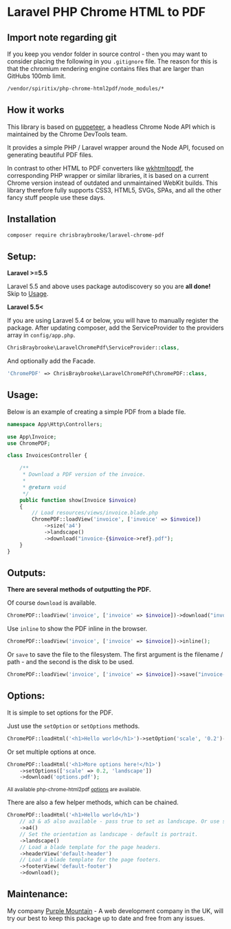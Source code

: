 # Laravel PHP Chrome HTML to PDF

## Import note regarding git
If you keep you vendor folder in source control - then you may want to consider placing the following in you `.gitignore` file. The reason for this is that the chromium rendering engine contains files that are larger than GitHubs 100mb limit.

```sh
/vendor/spiritix/php-chrome-html2pdf/node_modules/*
```

## How it works

This library is based on [puppeteer](https://github.com/GoogleChrome/puppeteer), a headless Chrome Node API which is maintained by the Chrome DevTools team.

It provides a simple PHP / Laravel wrapper around the Node API, focused on generating beautiful PDF files.

In contrast to other HTML to PDF converters like [wkhtmltopdf](https://wkhtmltopdf.org/), the corresponding PHP wrapper or similar libraries, it is based on a current Chrome version instead of outdated and unmaintained WebKit builds. This library therefore fully supports CSS3, HTML5, SVGs, SPAs, and all the other fancy stuff people use these days.

## Installation
```sh
composer require chrisbraybrooke/laravel-chrome-pdf
```

## Setup:
**Laravel >=5.5**

Laravel 5.5 and above uses package autodiscovery so you are **all done!** Skip to [Usage](#usage).

**Laravel 5.5<**

If you are using Laravel 5.4 or below, you will have to manually register the package. After updating composer, add the ServiceProvider to the providers array in `config/app.php`.
```php
ChrisBraybrooke\LaravelChromePdf\ServiceProvider::class,
```

And optionally add the Facade.
```php
'ChromePDF' => ChrisBraybrooke\LaravelChromePdf\ChromePDF::class,
```

## Usage:

Below is an example of creating a simple PDF from a blade file.

```php
namespace App\Http\Controllers;

use App\Invoice;
use ChromePDF;

class InvoicesController {

    /**
     * Download a PDF version of the invoice.
     *
     * @return void
     */
    public function show(Invoice $invoice)
    {
        // Load resources/views/invoice.blade.php
        ChromePDF::loadView('invoice', ['invoice' => $invoice])
            ->size('a4')
            ->landscape()
            ->download("invoice-{$invoice->ref}.pdf");
    }
}
```

## Outputs:

**There are several methods of outputting the PDF.**

Of course `download` is available.

```php
ChromePDF::loadView('invoice', ['invoice' => $invoice])->download("invoice-{$ref}.pdf");
```


Use `inline` to show the PDF inline in the browser.

```php
ChromePDF::loadView('invoice', ['invoice' => $invoice])->inline();
```


Or `save` to save the file to the filesystem. The first argument is the filename / path - and the second is the disk to be used.

```php
ChromePDF::loadView('invoice', ['invoice' => $invoice])->save("invoice-{$ref}.pdf", 's3');
```


## Options:

It is simple to set options for the PDF.

Just use the `setOption` or `setOptions` methods.

```php
ChromePDF::loadHtml('<h1>Hello world</h1>')->setOption('scale', '0.2')->download('hello.pdf');
```

Or set multiple options at once.

```php
ChromePDF::loadHtml('<h1>More options here!</h1>')
    ->setOptions(['scale' => 0.2, 'landscape'])
    ->download('options.pdf');
```
<small>All available php-chrome-html2pdf [options](https://github.com/spiritix/php-chrome-html2pdf#options) are available.</small>

There are also a few helper methods, which can be chained.

```php
ChromePDF::loadHtml('<h1>Hello world</h1>')
    // a3 & a5 also available - pass true to set as landscape. Or use size('') and specify a different page size.
    ->a4()
    // Set the orientation as landscape - default is portrait.
    ->landscape()
    // Load a blade template for the page headers.
    ->headerView('default-header')
    // Load a blade template for the page footers.
    ->footerView('default-footer')
    ->download();
```

## Maintenance:

My company [Purple Mountain](https://www.purplemountmedia.com) - A web development company in the UK, will try our best to keep this package up to date and free from any issues.
